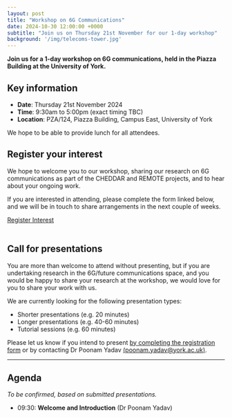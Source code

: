 ```yaml
---
layout: post
title: "Workshop on 6G Communications"
date: 2024-10-30 12:00:00 +0000
subtitle: "Join us on Thursday 21st November for our 1-day workshop"
background: '/img/telecoms-tower.jpg'
---
```


**Join us for a 1-day workshop on 6G communications, held in the Piazza Building at the University of York.**

## Key information

* **Date**: Thursday 21st November 2024
* **Time**: 9:30am to 5:00pm (exact timing TBC)
* **Location**: PZA/124, Piazza Building, Campus East, University of York

We hope to be able to provide lunch for all attendees.

## Register your interest

We hope to welcome you to our workshop, sharing our research on 6G communications as part of the CHEDDAR and REMOTE projects, and to hear about your ongoing work.

If you are interested in attending, please complete the form linked below, and we will be in touch to share arrangements in the next couple of weeks.

<div class="clearfix">
    <a class="btn btn-primary float-left" href="https://forms.gle/Q7Df6Q1bFtTW7ciP9" target="_blank">Register Interest</a>
</div>

<br />

## Call for presentations

You are more than welcome to attend without presenting, but if you are undertaking research in the 6G/future communications space, and you would be happy to share your research at the workshop, we would love for you to share your work with us.

We are currently looking for the following presentation types:

* Shorter presentations (e.g. 20 minutes)
* Longer presentations (e.g. 40-60 minutes)
* Tutorial sessions (e.g. 60 minutes)

Please let us know if you intend to present [by completing the registration form](https://forms.gle/Q7Df6Q1bFtTW7ciP9) or by contacting Dr Poonam Yadav [(poonam.yadav@york.ac.uk)](mailto:poonam.yadav@york.ac.uk).

---

## Agenda

*To be confirmed, based on submitted presentations.*

* 09:30: **Welcome and Introduction** (Dr Poonam Yadav)